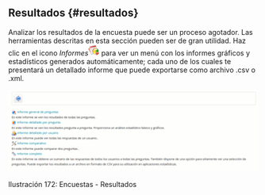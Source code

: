 ## Resultados {#resultados}

Analizar los resultados de la encuesta puede ser un proceso agotador. Las herramientas descritas en esta sección pueden ser de gran utilidad. Haz clic en el icono _Informes_![](../assets/graphics295.png) para ver un menú con los informes gráficos y estadísticos generados automáticamente; cada uno de los cuales te presentará un detallado informe que puede exportarse como archivo .csv o .xml.

![](../assets/images227.png)

Ilustración 172: Encuestas - Resultados
